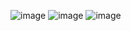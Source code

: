 ![image](https://github.com/user-attachments/assets/479b7832-18cb-4a09-b74d-1e82c17202b6)
![image](https://github.com/user-attachments/assets/48d4de3a-41fd-4f31-9db8-29b336589c61)
![image](https://github.com/user-attachments/assets/e7e4f8c2-7a1f-4a36-ab4e-955e46e3b5e1)

